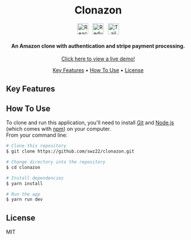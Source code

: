   <h1 align="center">Clonazon</h1>

<div align="center">
	<img height="30" src="https://user-images.githubusercontent.com/25181517/183897015-94a058a6-b86e-4e42-a37f-bf92061753e5.png" alt="React" title="React" />&nbsp;&nbsp;
  <img height="30" src="https://user-images.githubusercontent.com/25181517/187896150-cc1dcb12-d490-445c-8e4d-1275cd2388d6.png" alt="Redux" title="Redux" />&nbsp;&nbsp;
  <img height="30" src="https://user-images.githubusercontent.com/25181517/202896760-337261ed-ee92-4979-84c4-d4b829c7355d.png" alt="Tailwind CSS" title="Tailwind CSS" />
</div>

<h4 align="center">An Amazon clone with authentication and stripe payment processing.</h4>
<p align="center">
  <a href="https://crescendo-music.netlify.app">Click here to view a live demo!</a>
</p>

<p align="center">
  <a href="#key-features">Key Features</a> •
  <a href="#how-to-use">How To Use</a> •
  <a href="#license">License</a>
</p>

## Key Features

## How To Use

To clone and run this application, you'll need to install [Git](https://git-scm.com) and [Node.js](https://nodejs.org/en/download/) (which comes with [npm](http://npmjs.com)) on your computer.
<br>From your command line:

```bash
# Clone this repository
$ git clone https://github.com/swz22/clonazon.git

# Change directory into the repository
$ cd clonazon

# Install dependencies
$ yarn install

# Run the app
$ yarn run dev
```

## License

MIT
